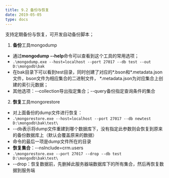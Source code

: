 ```yaml
---
title: 9.2 备份与恢复
date: 2019-05-05
type: docs
---
```


支持定期备份与恢复，可开发自动备份脚本；

1. **备份**工具mongodump

- 通过**mongodump --help**命令可以查看到这个工具的常用选项；
-  `.\mongodump.exe --host=localhost --port 27017 --db test --out D:\mongodb\bak`
- 在bak目录下可以看到test目录，同时创建了对应的*.bson和*.metadata.json文件，bson文件为相应集合的二进制文件， *.metadata.json为对应集合上创建的索引元数据；
- 其他选项：--collection导出指定集合；--query备份指定查询条件的集合

2. **恢复**工具mongorestore

- 对上面备份的dump文件进行恢复：
- `.\mongorestore.exe --host=localhost --port 27017 --db newtest D:\mongodb\bak\test\`
- --db表示将dump文件重建到哪个数据库下，没有指定此参数则会恢复到原来的备份数据库上（默认会覆盖原来的数据）
- 命令的最后一项是dump文件所在的目录
- **恢复集合**：--nsInclude=crm.users
- `.\mongorestore.exe --port 27017 --drop --db test D:\mongodb\bak\test\`
- --drop：恢复数据前，先删掉此服务器端数据库下的所有集合，然后再恢复数据到服务端